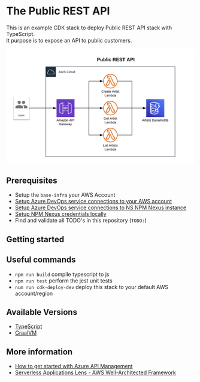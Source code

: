 # The Public REST API

This is an example CDK stack to deploy Public REST API stack with TypeScript.  
It purpose is to expose an API to public customers. 

![Architecture](public-rest-api-architecture.png)

## Prerequisites

* Setup the `base-infra` your AWS Account
* [Setup Azure DevOps service connections to your AWS account]()
* [Setup Azure DevOps service connections to NS NPM Nexus instance]()
* [Setup NPM Nexus credentials locally]()
* Find and validate all TODO's in this repository (`TODO:`)

## Getting started


## Useful commands

* `npm run build` compile typescript to js
* `npm run test` perform the jest unit tests
* `num run cdk-deploy-dev` deploy this stack to your default AWS account/region

## Available Versions

* [TypeScript](typescript/)
* [GraalVM](java/)

## More information
* [How to get started with Azure API Management]()
* [Serverless Applications Lens - AWS Well-Architected Framework](https://docs.aws.amazon.com/wellarchitected/latest/serverless-applications-lens/welcome.html)